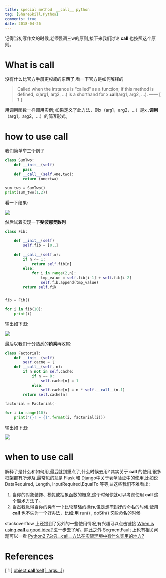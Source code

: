 ```yaml
---
title: special method  __call__ python
tag: [ShareSkill,Python]
comments: true
date: 2018-04-26
---
```






记得当初写作文的时候,老师强调三w的原则,接下来我们讨论 __call__ 也按照这个原则。

# What is __call__
没有什么比官方手册更权威的东西了,看一下官方是如何解释的
>Called when the instance is “called” as a function; if this method is defined, x(arg1, arg2, ...) is a shorthand for x.__call__(arg1, arg2, ...). —— [ 1 ]

用调用函数一样调用实例; 如果定义了此方法，则x（arg1，arg2，...）是x .__调用__（arg1，arg2，...）的简写形式。

# how to use __call__

我们简单举三个例子

```python
class SumTwo:
    def __init__(self):
        pass    
    def __call__(self,one,two):
        return (one+two)

sum_two = SumTwo()
print(sum_two(1,2))
```

看一下结果:

![](http://ww1.sinaimg.cn/large/006wYWbGly1fqq9jw9tnqj30ep0253yd.jpg)


然后试着实现一下**斐波那契数列**

```python
class Fib:

    def __init__(self):
        self.fib = [0,1]
    
    def __call__(self,n):
        if n <= 1:
            return self.fib[n]
        else:
            for i in range(2,n):
                tmp_value = self.fib[i-1] + self.fib[i-2]
                self.fib.append(tmp_value)
        return self.fib


fib = Fib()

for i in fib(10):
    print(i)
```

输出如下图:

![](http://ww1.sinaimg.cn/large/006wYWbGly1fqq6eplhiwj30gv07n3yi.jpg)

最后以我们十分熟悉的**阶乘**再收尾:

```python
class Factorial:
    def __init__(self):
        self.cache = {}
    def __call__(self, n):
        if n not in self.cache:
            if n == 0:
                self.cache[n] = 1
            else:
                self.cache[n] = n * self.__call__(n-1)
        return self.cache[n]

factorial = Factorial()

for i in range(10):                                                             
    print("{}! = {}".format(i, factorial(i)))
```
输出如下图:

![](http://ww1.sinaimg.cn/large/006wYWbGly1fqq5wo9nsej30ge07sdfy.jpg)

# when to use __call__

解释了是什么和如何用,最后就到重点了,什么时候去用? 其实关于 __call__ 的使用,很多框架都有所涉及,最常见的就是 Flask 和 Django中关于表单验证中的使用,比如说 DataRequired, Length, InputRequired,EqualTo 等等,从这些我们不难看出:

1.  当你的对象装饰、模拟或抽象函数的概念,这个时候你就可以考虑使用 __call__ 这个魔术方法了。
2.  当然我觉得当你的类有一个比较基础的操作,但是想不到好的命名的时候,使用 __call__ 也不失为一个好办法，比如:用 run() , doSth() 这些命名的时候

stackoverflow 上还提到了另外的一些使用情况,有兴趣可以点击链接 [When is using __call__ a good idea?
](https://stackoverflow.com/questions/3369640/when-is-using-call-a-good-idea) 进一步去了解。除此之外 SegmentFault 上也有相关问题可以一看 [Python2.7总的__call__方法在实际环境中有什么实用的地方?](https://segmentfault.com/q/1010000006113393?_ea=1020343)

# References

[ 1 ] [object.__call__(self[, args...])](https://docs.python.org/3/reference/datamodel.html#object.__call__)